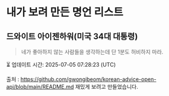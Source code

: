 # 내가 보려 만든 명언 리스트

##  드와이트 아이젠하워(미국 34대 대통령)
> 네가 좋아하지 않는 사람들을 생각하는데 단 1분도 허비하지 마라.


⏳ 업데이트 시간: 2025-07-05 07:28:23 (UTC)

출처 : https://github.com/gwongibeom/korean-advice-open-api/blob/main/README.md
재밌게 보려고 만들었습니다.
